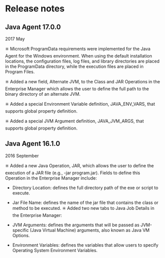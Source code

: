 # Release notes

## Java Agent 17.0.0

2017 May

:eight_spoked_asterisk: Microsoft ProgramData requirements were implemented for the Java Agent for the Windows environment. When using the default installation locations, the configuration files, log files, and library directories are placed in the ProgramData directory, while the execution files are placed in Program Files.

:eight_spoked_asterisk: Added a new field, Alternate JVM, to the Class and JAR Operations in the Enterprise Manager which allows the user to define the full path to the binary directory of an alternate JVM.

:eight_spoked_asterisk: Added a special Environment Variable definition, JAVA_ENV_VARS, that supports global property definition.

:eight_spoked_asterisk: Added a special JVM Argument definition, JAVA_JVM_ARGS, that supports global property definition.

## Java Agent 16.1.0

2016 September

:eight_spoked_asterisk: Added a new Java Operation, JAR, which allows the user to define the execution of a JAR file (e.g., -jar program.jar). Fields to define this Operation in the Enterprise Manager include:

- Directory Location: defines the full directory path of the exe or script to execute.
- Jar File Name: defines the name of the jar file that contains the class or method to be executed.
:eight_spoked_asterisk: Added two new tabs to Java Job Details in the Enterprise Manager:

- JVM Arguments: defines the arguments that will be passed as JVM-specific (Java Virtual Machine) arguments, also known as Java VM Options.
- Environment Variables: defines the variables that allow users to specify Operating System Environment Variables.
